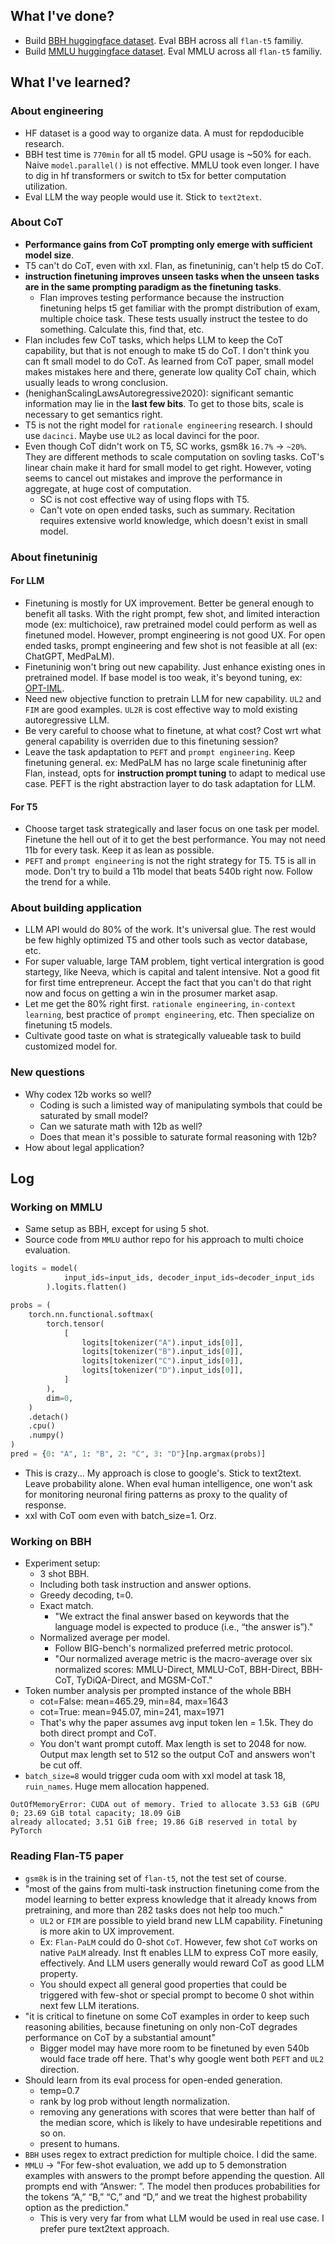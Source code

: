 ## What I've done?
- Build [BBH huggingface dataset](https://huggingface.co/datasets/lukaemon/bbh). Eval BBH across all `flan-t5` familiy. 
- Build [MMLU huggingface dataset](https://huggingface.co/datasets/lukaemon/mmlu). Eval MMLU across all `flan-t5` familiy.

## What I've learned?
### About engineering
- HF dataset is a good way to organize data. A must for repdoducible research.
- BBH test time is `770min` for all t5 model. GPU usage is ~50% for each. Naive `model.parallel()` is not effective. MMLU took even longer. I have to dig in hf transformers or switch to t5x for better computation utilization.
- Eval LLM the way people would use it. Stick to `text2text`. 

### About CoT
- **Performance gains from CoT prompting only emerge with sufficient model size**.  
- T5 can't do CoT, even with xxl. Flan, as finetuninig, can't help t5 do CoT.  
- **instruction finetuning improves unseen tasks when the unseen tasks are in the same prompting paradigm as the finetuning tasks**.
  - Flan improves testing performance because the instruction finetuning helps t5 get familiar with the prompt distribution of exam, multiple choice task. These tests usually instruct the testee to do something. Calculate this, find that, etc. 
- Flan includes few CoT tasks, which helps LLM to keep the CoT capability, but that is not enough to make t5 do CoT. I don't think you can ft small model to do CoT. As learned from CoT paper, small model makes mistakes here and there, generate low quality CoT chain, which usually leads to wrong conclusion. 
- (henighanScalingLawsAutoregressive2020): significant semantic information may lie in the **last few bits**. To get to those bits, scale is necessary to get semantics right. 
- T5 is not the right model for `rationale engineering` research. I should use `dacinci`. Maybe use `UL2` as local davinci for the poor. 
- Even though CoT didn't work on T5, SC works, gsm8k `16.7%` -> `~20%`. They are different methods to scale computation on sovling tasks. CoT's linear chain make it hard for small model to get right. However, voting seems to cancel out mistakes and improve the performance in aggregate, at huge cost of computation.
  - SC is not cost effective way of using flops with T5.
  - Can't vote on open ended tasks, such as summary. Recitation requires extensive world knowledge, which doesn't exist in small model.

### About finetuninig
#### For LLM 
- Finetuning is mostly for UX improvement. Better be general enough to benefit all tasks. With the right prompt, few shot, and limited interaction mode (ex: multichoice), raw pretrained model could perform as well as finetuned model. However, prompt engineering is not good UX. For open ended tasks, prompt engineering and few shot is not feasible at all (ex: ChatGPT, MedPaLM). 
- Finetuninig won't bring out new capability. Just enhance existing ones in pretrained model. If base model is too weak, it's beyond tuning, ex: [OPT-IML](https://github.com/facebookresearch/metaseq/tree/main/projects/OPT-IML).
- Need new objective function to pretrain LLM for new capability. `UL2` and `FIM` are good examples. `UL2R` is cost effective way to mold existing autoregressive LLM.
- Be very careful to choose what to finetune, at what cost? Cost wrt what general capability is overriden due to this finetuning session?
- Leave the task apdaptation to `PEFT` and `prompt engineering`. Keep finetuning general. ex: MedPaLM has no large scale finetuninig after Flan, instead, opts for **instruction prompt tuning** to adapt to medical use case. PEFT is the right abstraction layer to do task adaptation for LLM. 

#### For T5
- Choose target task strategically and laser focus on one task per model. Finetune the hell out of it to get the best performance. You may not need 11b for every task. Keep it as lean as possible. 
- `PEFT` and `prompt engineering` is not the right strategy for T5. T5 is all in mode. Don't try to build a 11b model that beats 540b right now. Follow the trend for a while. 

### About building application
- LLM API would do 80% of the work. It's universal glue. The rest would be few highly optimized T5 and other tools such as vector database, etc.
- For super valuable, large TAM problem, tight vertical intergration is good startegy, like Neeva, which is capital and talent intensive. Not a good fit for first time entrepreneur. Accept the fact that you can't do that right now and focus on getting a win in the prosumer market asap.
- Let me get the 80% right first. `rationale engineering`, `in-context learning`, best practice of `prompt engineering`, etc. Then specialize on finetuning t5 models. 
- Cultivate good taste on what is strategically valueable task to build customized model for. 

### New questions
- Why codex 12b works so well? 
  - Coding is such a limisted way of manipulating symbols that could be saturated by small model?
  - Can we saturate math with 12b as well?
  - Does that mean it's possible to saturate formal reasoning with 12b? 
- How about legal application? 

## Log
### Working on MMLU
- Same setup as BBH, except for using 5 shot.
- Source code from `MMLU` author repo for his approach to multi choice evaluation.
```python
logits = model(
            input_ids=input_ids, decoder_input_ids=decoder_input_ids
        ).logits.flatten()

probs = (
    torch.nn.functional.softmax(
        torch.tensor(
            [
                logits[tokenizer("A").input_ids[0]],
                logits[tokenizer("B").input_ids[0]],
                logits[tokenizer("C").input_ids[0]],
                logits[tokenizer("D").input_ids[0]],
            ]
        ),
        dim=0,
    )
    .detach()
    .cpu()
    .numpy()
)
pred = {0: "A", 1: "B", 2: "C", 3: "D"}[np.argmax(probs)]
```
- This is crazy... My approach is close to google's. Stick to text2text. Leave probability alone. When eval human intelligence, one won't ask for monitoring neuronal firing patterns as proxy to the quality of response. 
- xxl with CoT oom even with batch_size=1. Orz. 

### Working on BBH
- Experiment setup:
  - 3 shot BBH. 
  - Including both task instruction and answer options. 
  - Greedy decoding, t=0. 
  - Exact match. 
    - "We extract the final answer based on keywords that the language model is expected to produce (i.e., “the answer is”)."
  - Normalized average per model. 
    - Follow BIG-bench's normalized preferred metric protocol. 
    - "Our normalized average metric is the macro-average over six normalized scores: MMLU-Direct, MMLU-CoT, BBH-Direct, BBH-CoT, TyDiQA-Direct, and MGSM-CoT."
- Token number analysis per prompted instance of the whole BBH
  - cot=False: mean=465.29, min=84, max=1643
  - cot=True: mean=945.07, min=241, max=1971
  - That's why the paper assumes avg input token len = 1.5k. They do both direct prompt and CoT.
  - You don't want prompt cutoff. Max length is set to 2048 for now. Output max length set to 512 so the output CoT and answers won't be cut off.
- `batch_size=8` would trigger cuda oom with xxl model at task 18, `ruin_names`. Huge mem allocation happened. 
```
OutOfMemoryError: CUDA out of memory. Tried to allocate 3.53 GiB (GPU 0; 23.69 GiB total capacity; 18.09 GiB 
already allocated; 3.51 GiB free; 19.86 GiB reserved in total by PyTorch
```

### Reading Flan-T5 paper
- `gsm8k` is in the training set of `flan-t5`, not the test set of course. 
- "most of the gains from multi-task instruction finetuning come from the model learning to better express knowledge that it already knows from pretraining, and more than 282 tasks does not help too much."
  - `UL2` or `FIM` are possible to yield brand new LLM capability. Finetuning is more akin to UX improvement. 
  - Ex: `Flan-PaLM` could do 0-shot `CoT`. However, few shot `CoT` works on native `PaLM` already. Inst ft enables LLM to express CoT more easily, effectively. And LLM users generally would reward CoT as good LLM property. 
  - You should expect all general good properties that could be triggered with few-shot or special prompt to become 0 shot within next few LLM iterations. 
- "it is critical to finetune on some CoT examples in order to keep such reasoning abilities, because finetuning on only non-CoT degrades performance on CoT by a substantial amount"
  - Bigger model may have more room to be finetuned by even 540b would face trade off here. That's why google went both `PEFT` and `UL2` direction.
- Should learn from its eval process for open-ended generation. 
  - temp=0.7
  - rank by log prob without length normalization.
  - removing any generations with scores that were better than half of the median score, which is likely to have undesirable repetitions and so on.
  - present to humans.
- `BBH` uses regex to extract prediction for multiple choice. I did the same.
- `MMLU` -> "For few-shot evaluation, we add up to 5 demonstration examples with answers to the prompt before appending the question. All prompts end with “Answer: ”. The model then produces probabilities for the tokens “A,” “B,” “C,” and “D,” and we treat the highest probability option as the prediction."
  - This is very very far from what LLM would be used in real use case. I prefer pure text2text approach.